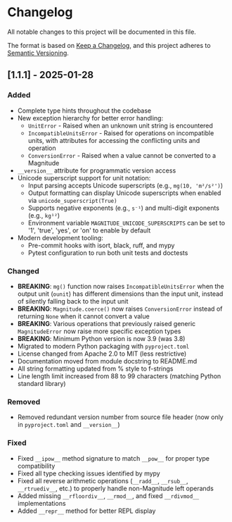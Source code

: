 # Changelog

All notable changes to this project will be documented in this file.

The format is based on [Keep a Changelog](https://keepachangelog.com/en/1.0.0/),
and this project adheres to [Semantic Versioning](https://semver.org/spec/v2.0.0.html).

## [1.1.1] - 2025-01-28

### Added
- Complete type hints throughout the codebase
- New exception hierarchy for better error handling:
  - `UnitError` - Raised when an unknown unit string is encountered
  - `IncompatibleUnitsError` - Raised for operations on incompatible units, with attributes for accessing the conflicting units and operation
  - `ConversionError` - Raised when a value cannot be converted to a Magnitude
- `__version__` attribute for programmatic version access
- Unicode superscript support for unit notation:
  - Input parsing accepts Unicode superscripts (e.g., `mg(10, 'm²/s²')`)
  - Output formatting can display Unicode superscripts when enabled via `unicode_superscript(True)`
  - Supports negative exponents (e.g., `s⁻¹`) and multi-digit exponents (e.g., `kg¹²`)
  - Environment variable `MAGNITUDE_UNICODE_SUPERSCRIPTS` can be set to '1', 'true', 'yes', or 'on' to enable by default
- Modern development tooling:
  - Pre-commit hooks with isort, black, ruff, and mypy
  - Pytest configuration to run both unit tests and doctests

### Changed
- **BREAKING**: `mg()` function now raises `IncompatibleUnitsError` when the output unit (`ounit`) has different dimensions than the input unit, instead of silently falling back to the input unit
- **BREAKING**: `Magnitude.coerce()` now raises `ConversionError` instead of returning `None` when it cannot convert a value
- **BREAKING**: Various operations that previously raised generic `MagnitudeError` now raise more specific exception types
- **BREAKING**: Minimum Python version is now 3.9 (was 3.8)
- Migrated to modern Python packaging with `pyproject.toml`
- License changed from Apache 2.0 to MIT (less restrictive)
- Documentation moved from module docstring to README.md
- All string formatting updated from % style to f-strings
- Line length limit increased from 88 to 99 characters (matching Python standard library)

### Removed
- Removed redundant version number from source file header (now only in `pyproject.toml` and `__version__`)

### Fixed
- Fixed `__ipow__` method signature to match `__pow__` for proper type compatibility
- Fixed all type checking issues identified by mypy
- Fixed all reverse arithmetic operations (`__radd__`, `__rsub__`, `__rtruediv__`, etc.) to properly handle non-Magnitude left operands
- Added missing `__rfloordiv__`, `__rmod__`, and fixed `__rdivmod__` implementations
- Added `__repr__` method for better REPL display
